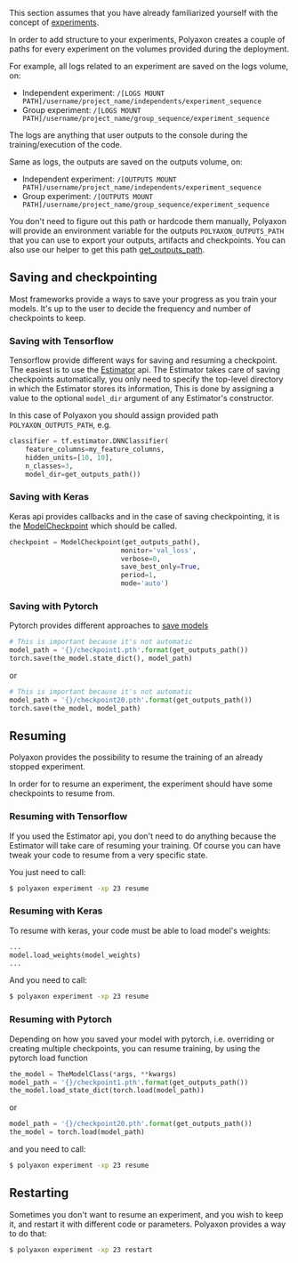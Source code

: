 This section assumes that you have already familiarized yourself with the concept of [experiments](experiments).

In order to add structure to your experiments,
Polyaxon creates a couple of paths for every experiment on the volumes provided during the deployment.

For example, all logs related to an experiment are saved on the logs volume, on:

 * Independent experiment: `/[LOGS MOUNT PATH]/username/project_name/independents/experiment_sequence`
 * Group experiment: `/[LOGS MOUNT PATH]/username/project_name/group_sequence/experiment_sequence`

The logs are anything that user outputs to the console during the training/execution of the code.

Same as logs, the outputs are saved on the outputs volume, on:

 * Independent experiment: `/[OUTPUTS MOUNT PATH]/username/project_name/independents/experiment_sequence`
 * Group experiment: `/[OUTPUTS MOUNT PATH]/username/project_name/group_sequence/experiment_sequence`

You don't need to figure out this path or hardcode them manually,
Polyaxon will provide an environment variable for the outputs `POLYAXON_OUTPUTS_PATH`
that you can use to export your outputs, artifacts and checkpoints.
You can also use our helper to get this path [get_outputs_path](/reference_polyaxon_helper/#getting-env-variables-defined-by-polyaxon).

## Saving and checkpointing

Most frameworks provide a ways to save your progress as you train your models.
It's up to the user to decide the frequency and number of checkpoints to keep.

### Saving with Tensorflow

Tensorflow provide different ways for saving and resuming a checkpoint. The easiest is to use the [Estimator](https://www.tensorflow.org/get_started/checkpoints) api.
The Estimator takes care of saving checkpoints automatically,
you only need to specify the top-level directory in which the Estimator stores its information,
This is done by assigning a value to the optional `model_dir` argument of any Estimator's constructor.

In this case of Polyaxon you should assign provided path `POLYAXON_OUTPUTS_PATH`, e.g.

```python
classifier = tf.estimator.DNNClassifier(
    feature_columns=my_feature_columns,
    hidden_units=[10, 10],
    n_classes=3,
    model_dir=get_outputs_path())
```

### Saving with Keras

Keras api provides callbacks and in the case of saving checkpointing,
it is the [ModelCheckpoint](https://keras.io/callbacks/#modelcheckpoint) which should be called.

```python
checkpoint = ModelCheckpoint(get_outputs_path(),
                            monitor='val_loss',
                            verbose=0,
                            save_best_only=True,
                            period=1,
                            mode='auto')
```

### Saving with Pytorch

Pytorch provides different approaches to [save models](http://pytorch.org/docs/stable/notes/serialization.html#recommended-approach-for-saving-a-model)

```python
# This is important because it's not automatic
model_path = '{}/checkpoint1.pth'.format(get_outputs_path())
torch.save(the_model.state_dict(), model_path)
```

or

```python
# This is important because it's not automatic
model_path = '{}/checkpoint20.pth'.format(get_outputs_path())
torch.save(the_model, model_path)
```


## Resuming

Polyaxon provides the possibility to resume the training of an already stopped experiment.

In order for to resume an experiment, the experiment should have some checkpoints to resume from.

### Resuming with Tensorflow

If you used the Estimator api, you don't need to do anything because the Estimator will take care of resuming your training.
Of course you can have tweak your code to resume from a very specific state.

You just need to call:

```bash
$ polyaxon experiment -xp 23 resume
```


### Resuming with Keras

To resume with keras, your code must be able to load model's weights:

```python
...
model.load_weights(model_weights)
...
```

And you need to call:

```bash
$ polyaxon experiment -xp 23 resume
```


### Resuming with Pytorch

Depending on how you saved your model with pytorch, i.e. overriding or creating multiple checkpoints,
you can resume training, by using the pytorch load function

```python
the_model = TheModelClass(*args, **kwargs)
model_path = '{}/checkpoint1.pth'.format(get_outputs_path())
the_model.load_state_dict(torch.load(model_path))
```

or

```python
model_path = '{}/checkpoint20.pth'.format(get_outputs_path())
the_model = torch.load(model_path)
```

and you need to call:

```bash
$ polyaxon experiment -xp 23 resume
```

## Restarting

Sometimes you don't want to resume an experiment, and you wish to keep it, and restart it with different code or parameters.
Polyaxon provides a way to do that:

```bash
$ polyaxon experiment -xp 23 restart
```
